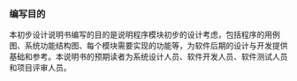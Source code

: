 ### 编写目的

本初步设计说明书编写的目的是说明程序模块初步的设计考虑，包括程序的用例图、系统功能结构图、每个模块需要实现的功能等，为软件后期的设计与开发提供基础和参考。本说明书的预期读者为系统设计人员、软件开发人员、软件测试人员和项目评审人员。


